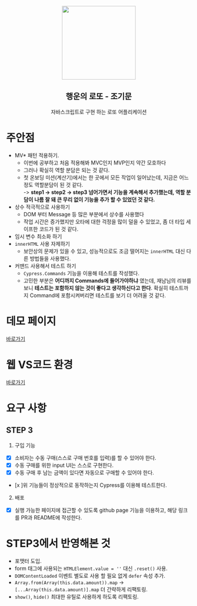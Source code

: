 <p align="middle" >
  <img width="200px;" src="./src/images/lotto_ball.png"/>
</p>
<h2 align="middle">행운의 로또 - 조기문 </h2>
<p align="middle">자바스크립트로 구현 하는 로또 어플리케이션 </p>

# 주안점
- MV* 패턴 적용하기.
  - 이번에 공부하고 처음 적용해봐 MVC인지 MVP인지 약간 모호하다
  - 그러나 확실히 역할 분담은 되는 것 같다. 
  - 첫 온보딩 미션(계산기)에서는 한 곳에서 모든 작업이 일어났는데, 지금은 어느정도 역할분담이 된 것 같다. <br/>
    -> __step1 -> step2 -> step3 넘어가면서 기능을 계속해서 추가했는데, 역할 분담이 나름 잘 돼 큰 무리 없이 기능을 추가 할 수 있었던 것 같다.__  
- 상수 적극적으로 사용하기
  - DOM 부터 Message 등 많은 부분에서 상수를 사용했다
  - 작업 시간은 증가했지만 오타에 대한 걱정을 많이 덜을 수 있었고, 좀 더 타입 세이프한 코드가 된 것 같다. 
- 임시 변수 최소화 하기
- `innerHTML` 사용 자제하기
  - 보안상의 문제가 있을 수 있고, 성능적으로도 조금 떨어지는 `innerHTML` 대신 다른 방법들을 사용했다.  
- 커맨드 사용해서 테스트 하기
  - `Cypress.Commands` 기능을 이용해 테스트를 작성했다. 
  - 고민한 부분은 __어디까지 Commands에 들어가야하냐__ 였는데, 재남님의 리뷰를 보니 __테스트는 포함하지 않는 것이 좋다고 생각하신다고 한다__. 확실히 테스트까지 Command에 포함시켜버리면 테스트를 보기 더 어려울 것 같다.


# 데모 페이지
[바로가기](https://guymoon.github.io/js-lotto/)
# 웹 VS코드 환경
[바로가기](https://github.dev/guymoon/js-lotto/tree/guymoon-step3)

# 요구 사항

## STEP 3
1) 구입 기능
- [x] 소비자는 수동 구매(스스로 구매 번호를 입력)를 할 수 있어야 한다.
- [x] 수동 구매를 위한 input UI는 스스로 구현한다.
- [x] 수동 구매 후 남는 금액이 있다면 자동으로 구매할 수 있어야 한다.
- [x ]위 기능들이 정상적으로 동작하는지 Cypress를 이용해 테스트한다.
2) 배포
- [x] 실행 가능한 페이지에 접근할 수 있도록 github page 기능을 이용하고, 해당 링크를 PR과 README에 작성한다.

# STEP3에서 반영해본 것
- 포맷터 도입.
- form 태그에 사용되는 `HTMLElement.value = ''` 대신 `.reset()` 사용.
- `DOMContentLoaded` 이벤트 별도로 사용 할 필요 없게 `defer` 속성 추가.
- `Array.from(Array(this.data.amount)).map` -> `[...Array(this.data.amount)].map` 더 간략하게 리팩토링.
- `show()`, `hide()` 최대한 유틸로 사용하게 하도록 리팩토링.


  
